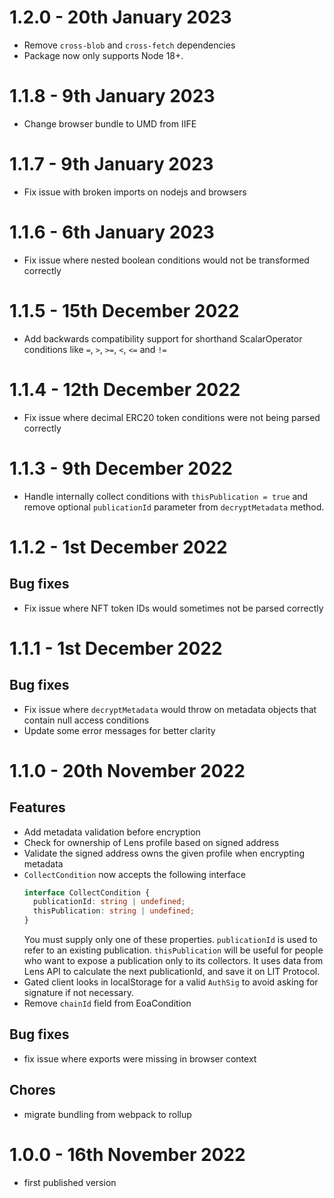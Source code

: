 # 1.2.0 - 20th January 2023

- Remove `cross-blob` and `cross-fetch` dependencies
- Package now only supports Node 18+.

# 1.1.8 - 9th January 2023

- Change browser bundle to UMD from IIFE

# 1.1.7 - 9th January 2023

- Fix issue with broken imports on nodejs and browsers

# 1.1.6 - 6th January 2023

- Fix issue where nested boolean conditions would not be transformed correctly

# 1.1.5 - 15th December 2022

- Add backwards compatibility support for shorthand ScalarOperator conditions like `=`, `>`, `>=`, `<`, `<=` and `!=`

# 1.1.4 - 12th December 2022

- Fix issue where decimal ERC20 token conditions were not being parsed correctly

# 1.1.3 - 9th December 2022

- Handle internally collect conditions with `thisPublication = true` and remove optional `publicationId` parameter from
  `decryptMetadata` method.

# 1.1.2 - 1st December 2022

## Bug fixes

- Fix issue where NFT token IDs would sometimes not be parsed correctly

# 1.1.1 - 1st December 2022

## Bug fixes

- Fix issue where `decryptMetadata` would throw on metadata objects that contain null access conditions
- Update some error messages for better clarity

# 1.1.0 - 20th November 2022

## Features

- Add metadata validation before encryption
- Check for ownership of Lens profile based on signed address
- Validate the signed address owns the given profile when encrypting metadata
- `CollectCondition` now accepts the following interface
  ```typescript
  interface CollectCondition {
    publicationId: string | undefined;
    thisPublication: string | undefined;
  }
  ```
  You must supply only one of these properties. `publicationId` is used to refer to an existing publication.
  `thisPublication` will be useful for people who want to expose a publication only to its collectors. It uses data
  from Lens API to calculate the next publicationId, and save it on LIT Protocol.
- Gated client looks in localStorage for a valid `AuthSig` to avoid asking for signature if not necessary.
- Remove `chainId` field from EoaCondition

## Bug fixes

- fix issue where exports were missing in browser context

## Chores

- migrate bundling from webpack to rollup

# 1.0.0 - 16th November 2022

- first published version
